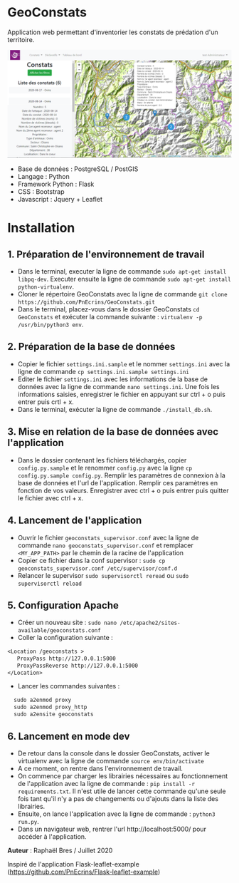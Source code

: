 # GeoConstats

Application web permettant d'inventorier les constats de prédation d'un territoire.

![GeoConstats - Aperçu](./docs/GeoConstats-0.1.0.png)

- Base de données : PostgreSQL / PostGIS
- Langage : Python
- Framework Python : Flask
- CSS : Bootstrap
- Javascript : Jquery + Leaflet

# Installation

## 1. Préparation de l'environnement de travail

- Dans le terminal, executer la ligne de commande ``sudo apt-get install libpq-dev``. Executer ensuite la ligne de commande ``sudo apt-get install python-virtualenv``.
- Cloner le répertoire GeoConstats avec la ligne de commande ``git clone https://github.com/PnEcrins/GeoConstats.git``
- Dans le terminal, placez-vous dans le dossier GeoConstats ``cd GeoConstats`` et exécuter la commande suivante : ``virtualenv -p /usr/bin/python3 env``.

## 2. Préparation de la base de données

- Copier le fichier ``settings.ini.sample`` et le nommer ``settings.ini`` avec la ligne de commande ``cp settings.ini.sample settings.ini``
- Editer le fichier ``settings.ini`` avec les informations de la base de données avec la ligne de commande ``nano settings.ini``. Une fois les informations saisies, enregistrer le fichier en appuyant sur ctrl + o puis entrer puis crtl + x.
- Dans le terminal, exécuter la ligne de commande ``./install_db.sh``.

## 3. Mise en relation de la base de données avec l'application

- Dans le dossier contenant les fichiers téléchargés, copier ``config.py.sample`` et le renommer ``config.py`` avec la ligne ``cp config.py.sample config.py``. Remplir les paramètres de connexion à la base de données et l'url de l'application. Remplir ces paramètres en fonction de vos valeurs. Enregistrer avec ctrl + o puis entrer puis quitter le fichier avec ctrl + x.

## 4. Lancement de l'application

- Ouvrir le fichier ``geoconstats_supervisor.conf`` avec la ligne de commande ``nano geoconstats_supervisor.conf`` et remplacer ``<MY_APP_PATH>`` par le chemin de la racine de l'application
- Copier ce fichier dans la conf supervisor : ``sudo cp geoconstats_supervisor.conf /etc/supervisor/conf.d``
- Relancer le supervisor ``sudo supervisorctl reread`` ou ``sudo supervisorctl reload``

## 5. Configuration Apache

- Créer un nouveau site : ``sudo nano /etc/apache2/sites-available/geoconstats.conf``
- Coller la configuration suivante :

```
<Location /geoconstats >
   ProxyPass http://127.0.0.1:5000
   ProxyPassReverse http://127.0.0.1:5000
</Location>
```

- Lancer les commandes suivantes :

```
  sudo a2enmod proxy
  sudo a2enmod proxy_http
  sudo a2ensite geoconstats
```

## 6. Lancement en mode dev

- De retour dans la console dans le dossier GeoConstats, activer le virtualenv avec la ligne de commande ``source env/bin/activate``
- A ce moment, on rentre dans l'environnement de travail.
- On commence par charger les librairies nécessaires au fonctionnement de l'application avec la ligne de commande : ``pip install -r requirements.txt``. Il n'est utile de lancer cette commande qu'une seule fois tant qu'il n'y a pas de changements ou d'ajouts dans la liste des librairies.
- Ensuite, on lance l'application avec la ligne de commande : ``python3 run.py``.
- Dans un navigateur web, rentrer l'url http://localhost:5000/ pour accéder à l'application.

**Auteur** : Raphaël Bres / Juillet 2020

Inspiré de l'application Flask-leaflet-example (https://github.com/PnEcrins/Flask-leaflet-example)
